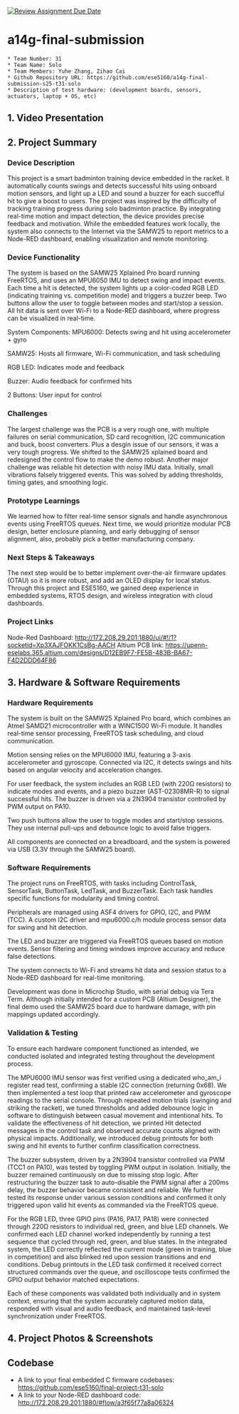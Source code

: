 [![Review Assignment Due Date](https://classroom.github.com/assets/deadline-readme-button-22041afd0340ce965d47ae6ef1cefeee28c7c493a6346c4f15d667ab976d596c.svg)](https://classroom.github.com/a/AlBFWSQg)
# a14g-final-submission

    * Team Number: 31
    * Team Name: Solo
    * Team Members: Yuhe Zhang, Zihao Cai
    * Github Repository URL: https://github.com/ese5160/a14g-final-submission-s25-t31-solo
    * Description of test hardware: (development boards, sensors, actuators, laptop + OS, etc) 

## 1. Video Presentation

## 2. Project Summary
### Device Description
This project is a smart badminton training device embedded in the racket. It automatically counts swings and detects successful hits using onboard motion sensors, and light up a LED and sound a buzzer for each succefful hit to give a boost to users. 
The project was inspired by the difficulty of tracking training progress during solo badminton practice. By integrating real-time motion and impact detection, the device provides precise feedback and motivation.
While the embedded features work locally, the system also connects to the Internet via the SAMW25 to report metrics to a Node-RED dashboard, enabling visualization and remote monitoring.
### Device Functionality 
The system is based on the SAMW25 Xplained Pro board running FreeRTOS, and uses an MPU6050 IMU to detect swing and impact events.
Each time a hit is detected, the system lights up a color-coded RGB LED (indicating training vs. competition mode) and triggers a buzzer beep. Two buttons allow the user to toggle between modes and start/stop a session.
All hit data is sent over Wi-Fi to a Node-RED dashboard, where progress can be visualized in real-time.

System Components:
MPU6000: Detects swing and hit using accelerometer + gyro

SAMW25: Hosts all firmware, Wi-Fi communication, and task scheduling

RGB LED: Indicates mode and feedback

Buzzer: Audio feedback for confirmed hits

2 Buttons: User input for control

### Challenges 
The largest challenge was the PCB is a very rough one, with multiple failures on serial communication, SD card recognition, I2C communication and buck, boost converters. Plus a desgin issue of our sensors, it was a very tough progress. We shifted to the SAMW25 xplained board and redesigned the control flow to make the demo robust.
Another major challenge was reliable hit detection with noisy IMU data. Initially, small vibrations falsely triggered events. This was solved by adding thresholds, timing gates, and smoothing logic.

### Prototype Learnings
We learned how to filter real-time sensor signals and handle asynchronous events using FreeRTOS queues.
Next time, we would prioritize modular PCB design, better enclosure planning, and early debugging of sensor alignment, also, probably pick a better manufacturing company.

### Next Steps & Takeaways
The next step would be to better implement over-the-air firmware updates (OTAU) so it is more robust, and add an OLED display for local status.
Through this project and ESE5160, we gained deep experience in embedded systems, RTOS design, and wireless integration with cloud dashboards.

### Project Links
Node-Red Dashboard: http://172.208.29.201:1880/ui/#!/1?socketid=Xp3XAJFOKK1CsBg-AACH
Altium PCB link: https://upenn-eselabs.365.altium.com/designs/D12EB9F7-FE5B-483B-BA67-F4D2DDD64F86

## 3. Hardware & Software Requirements
### Hardware Requirements
The system is built on the SAMW25 Xplained Pro board, which combines an Atmel SAMD21 microcontroller with a WINC1500 Wi-Fi module. It handles real-time sensor processing, FreeRTOS task scheduling, and cloud communication.

Motion sensing relies on the MPU6000 IMU, featuring a 3-axis accelerometer and gyroscope. Connected via I2C, it detects swings and hits based on angular velocity and acceleration changes.

For user feedback, the system includes an RGB LED (with 220Ω resistors) to indicate modes and events, and a piezo buzzer (AST-02308MR-R) to signal successful hits. The buzzer is driven via a 2N3904 transistor controlled by PWM output on PA10.

Two push buttons allow the user to toggle modes and start/stop sessions. They use internal pull-ups and debounce logic to avoid false triggers.

All components are connected on a breadboard, and the system is powered via USB (3.3V through the SAMW25 board).
### Software Requirements
The project runs on FreeRTOS, with tasks including ControlTask, SensorTask, ButtonTask, LedTask, and BuzzerTask. Each task handles specific functions for modularity and timing control.

Peripherals are managed using ASF4 drivers for GPIO, I2C, and PWM (TCC). A custom I2C driver and mpu6000.c/h module process sensor data for swing and hit detection.

The LED and buzzer are triggered via FreeRTOS queues based on motion events. Sensor filtering and timing windows improve accuracy and reduce false detections.

The system connects to Wi-Fi and streams hit data and session status to a Node-RED dashboard for real-time monitoring.

Development was done in Microchip Studio, with serial debug via Tera Term. Although initially intended for a custom PCB (Altium Designer), the final demo used the SAMW25 board due to hardware damage, with pin mappings updated accordingly.

### Validation & Testing
To ensure each hardware component functioned as intended, we conducted isolated and integrated testing throughout the development process.

The MPU6000 IMU sensor was first verified using a dedicated who_am_i register read test, confirming a stable I2C connection (returning 0x68). We then implemented a test loop that printed raw accelerometer and gyroscope readings to the serial console. Through repeated motion trials (swinging and striking the racket), we tuned thresholds and added debounce logic in software to distinguish between casual movement and intentional hits. To validate the effectiveness of hit detection, we printed Hit detected messages in the control task and observed accurate counts aligned with physical impacts. Additionally, we introduced debug printouts for both swing and hit events to further confirm classification correctness.

The buzzer subsystem, driven by a 2N3904 transistor controlled via PWM (TCC1 on PA10), was tested by toggling PWM output in isolation. Initially, the buzzer remained continuously on due to missing stop logic. After restructuring the buzzer task to auto-disable the PWM signal after a 200ms delay, the buzzer behavior became consistent and reliable. We further tested its response under various session conditions and confirmed it only triggered upon valid hit events as commanded via the FreeRTOS queue.

For the RGB LED, three GPIO pins (PA16, PA17, PA18) were connected through 220Ω resistors to individual red, green, and blue LED channels. We confirmed each LED channel worked independently by running a test sequence that cycled through red, green, and blue states. In the integrated system, the LED correctly reflected the current mode (green in training, blue in competition) and also blinked red upon session transitions and end conditions. Debug printouts in the LED task confirmed it received correct structured commands over the queue, and oscilloscope tests confirmed the GPIO output behavior matched expectations.

Each of these components was validated both individually and in system context, ensuring that the system accurately captured motion data, responded with visual and audio feedback, and maintained task-level synchronization under FreeRTOS.

## 4. Project Photos & Screenshots



## Codebase

- A link to your final embedded C firmware codebases:
  https://github.com/ese5160/final-project-t31-solo
- A link to your Node-RED dashboard code: http://172.208.29.201:1880/#flow/a3f65f77a8a06324

